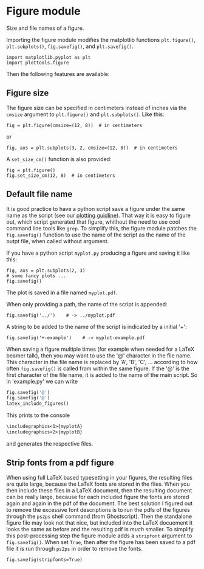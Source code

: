 # Figure module

Size and file names of a figure.

Importing the figure module modifies the matplotlib functions
`plt.figure()`, `plt.subplots()`, `fig.savefig()`, and `plt.savefig()`.

```
import matplotlib.pyplot as plt
import plottools.figure
```

Then the following features are available:


## Figure size

The figure size can be specified in centimeters instead of inches via
the `cmsize` argument to `plt.figure()` and `plt.subplots()`. Like this:
```
fig = plt.figure(cmsize=(12, 8))  # in centimeters
```
or
```
fig, axs = plt.subplots(3, 2, cmsize=(12, 8))  # in centimeters
```
A `set_size_cm()` function is also provided:
```
fig = plt.figure()
fig.set_size_cm(12, 8)  # in centimeters
```


## Default file name

It is good practice to have a python script save a figure under the
same name as the script (see our [plotting guidline](guide.md)). That
way it is easy to figure out, which script generated that figure,
whithout the need to use cool command line tools like `grep`. To
simplify this, the figure module patches the `fig.savefig()` function
to use the name of the script as the name of the outpt file, when
called without argument.

If you have a python script `myplot.py` producing a figure and saving it like this:
```
fig, axs = plt.subplots(2, 3)
# some fancy plots ...
fig.savefig()
```
The plot is saved in a file named `myplot.pdf`.

When only providing a path, the name of the script is appended:
```
fig.savefig('../')    # -> ../myplot.pdf
```

A string to be added to the name of the script is indicated by a initial '+':
```
fig.savefig('+-example')    # -> myplot-example.pdf
```

When saving a figure multiple times (for example when needed for a
LaTeX beamer talk), then you may want to use the '@' character in the
file name. This character in the file name is replaced by 'A', 'B',
'C', ...  according to how often `fig.savefig()` is called from within
the same figure.  If the '@' is the first character of the file name,
it is added to the name of the main script. So in 'example.py' we can
write

```py
fig.savefig('@')
fig.savefig('@')
latex_include_figures()
```
This prints to the console
```txt
\includegraphics<1>{myplotA}
\includegraphics<2>{myplotB}
```
and generates the respective files.


## Strip fonts from a pdf figure

When using full LaTeX based typesetting in your figures, the resulting
files are quite large, because the LaTeX fonts are stored in the
files. When you then include these files in a LaTeX document, then the
resulting document can be really large, because for each included
figure the fonts are stored again and again in the pdf of the
document. The best solution I figured out to remove the excessive font
descriptions is to run the pdfs of the figures through the `ps2ps`
shell command (from Ghostscript). Then the standalone figure file may
look not that nice, but included into the LaTeX docuement it looks the
same as before and the resulting pdf is *much* smaller. To simplify
this post-processing step the figure module adds a `stripfont`
argument to `fig.savefig()`. When set `True`, then after the figure
has been saved to a pdf file it is run through `ps2ps` in order to
remove the fonts.

```
fig.savefig(stripfonts=True)
```
